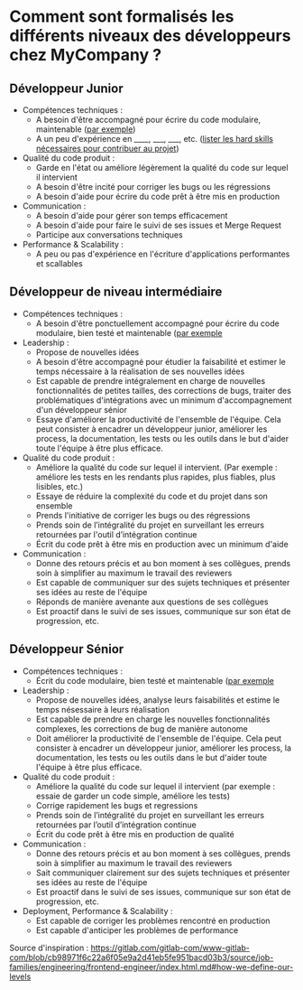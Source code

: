 # Comment sont formalisés les différents niveaux des développeurs chez MyCompany ?

## Développeur Junior

- Compétences techniques :
  - A besoin d'être accompagné pour écrire du code modulaire, maintenable ([par exemple](http://matthewrocklin.com/blog/work/2019/06/23/avoid-indirection))
  - A un peu d'expérience en ____, ___, ___, etc. ([lister les hard skills nécessaires pour contribuer au projet](https://github.com/kamranahmedse/developer-roadmap))
- Qualité du code produit :
  - Garde en l'état ou améliore légèrement la qualité du code sur lequel il intervient
  - A besoin d'être incité pour corriger les bugs ou les régressions
  - A besoin d'aide pour écrire du code prêt à être mis en production
- Communication :
  - A besoin d'aide pour gérer son temps efficacement
  - A besoin d'aide pour faire le suivi de ses issues et Merge Request
  - Participe aux conversations techniques
- Performance & Scalability :
  - A peu ou pas d'expérience en l'écriture d'applications performantes et scallables

## Développeur de niveau intermédiaire

- Compétences techniques :
  - A besoin d'être ponctuellement accompagné pour écrire du code modulaire, bien testé et maintenable ([par exemple](http://matthewrocklin.com/blog/work/2019/06/23/avoid-indirection)
- Leadership :
  - Propose de nouvelles idées
  - A besoin d'être accompagné pour étudier la faisabilité et estimer le temps nécessaire à la réalisation de ses nouvelles idées
  - Est capable de prendre intégralement en charge de nouvelles fonctionnalités de petites tailles, des corrections de bugs, traiter des problématiques d'intégrations avec un minimum d'accompagnement d'un développeur sénior
  - Essaye d'améliorer la productivité de l'ensemble de l'équipe. Cela peut consister à encadrer un développeur junior, améliorer les process, la documentation, les tests ou les outils dans le but d'aider toute l'équipe à être plus efficace.
- Qualité du code produit :
  - Améliore la qualité du code sur lequel il intervient. (Par exemple : améliore les tests en les rendants plus rapides, plus fiables, plus lisibles, etc.)
  - Essaye de réduire la complexité du code et du projet dans son ensemble
  - Prends l'initiative de corriger les bugs ou des régressions
  - Prends soin de l’intégralité du projet en surveillant les erreurs retournées par l'outil d’intégration continue
  - Écrit du code prêt à être mis en production avec un minimum d'aide
- Communication :
  - Donne des retours précis et au bon moment à ses collègues, prends soin à simplifier au maximum le travail des reviewers
  - Est capable de communiquer sur des sujets techniques et présenter ses idées au reste de l'équipe
  - Réponds de manière avenante aux questions de ses collègues
  - Est proactif dans le suivi de ses issues, communique sur son état de progression, etc.

## Développeur Sénior

- Compétences techniques :
  - Écrit du code modulaire, bien testé et maintenable ([par exemple](http://matthewrocklin.com/blog/work/2019/06/23/avoid-indirection)
- Leadership :
  - Propose de nouvelles idées, analyse leurs faisabilités et estime le temps nésessaire à leurs réalisation
  - Est capable de prendre en charge les nouvelles fonctionnalités complexes, les corrections de bug de manière autonome
  - Doit améliorer la productivité de l'ensemble de l'équipe. Cela peut consister à encadrer un développeur junior, améliorer les process, la documentation, les tests ou les outils dans le but d'aider toute l'équipe à être plus efficace.
- Qualité du code produit :
  - Améliore la qualité du code sur lequel il intervient (par exemple : essaie de garder un code simple, améliore les tests)
  - Corrige rapidement les bugs et regressions
  - Prends soin de l’intégralité du projet en surveillant les erreurs retournées par l’outil d’intégration continue
  - Écrit du code prêt à être mis en production de qualité
- Communication :
  - Donne des retours précis et au bon moment à ses collègues, prends soin à simplifier au maximum le travail des reviewers
  - Sait communiquer clairement sur des sujets techniques et présenter ses idées au reste de l'équipe
  - Est proactif dans le suivi de ses issues, communique sur son état de progression, etc.
- Deployment, Performance & Scalability :
  - Est capable de corriger les problèmes rencontré en production
  - Est capable d'anticiper les problèmes de performance

Source d'inspiration : https://gitlab.com/gitlab-com/www-gitlab-com/blob/cb98971f6c22a6f05e9a2d41eb5fe951bacd03b3/source/job-families/engineering/frontend-engineer/index.html.md#how-we-define-our-levels